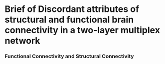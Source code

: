 # Brief of Discordant attributes of structural and functional brain connectivity in a two-layer multiplex network

### Functional Connectivity and Structural Connectivity

<!--stackedit_data:
eyJoaXN0b3J5IjpbLTE1MTAwMjI3NjddfQ==
-->
